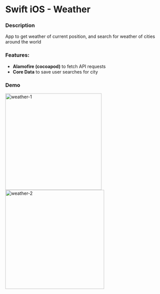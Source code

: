 # Swift iOS - Weather

### Description

App to get weather of current position, and search for weather of cities around the world

### Features:

* **Alamofire (cocoapod)** to fetch API requests
* **Core Data** to save user searches for city

### Demo

<img width="302" alt="weather-1" src="https://user-images.githubusercontent.com/40731654/44354285-a0f0f200-a4d3-11e8-8eab-484d138d4cc7.png">

<img width="310" alt="weather-2" src="https://user-images.githubusercontent.com/40731654/44354288-a2bab580-a4d3-11e8-92ed-941048a32656.png">

